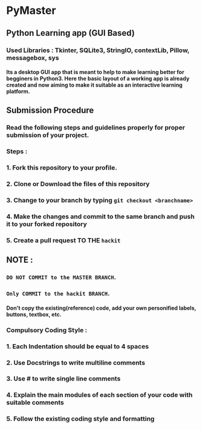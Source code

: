 # PyMaster
## Python Learning app (GUI Based) 
### Used Libraries : Tkinter, SQLite3, StringIO, contextLib, Pillow, messagebox, sys 
#### Its a desktop GUI app that is meant to help to make learning better for begginers in Python3. Here the basic layout of a working app is already created and now aiming to make it suitable as an interactive learning platform. 


## Submission Procedure
### Read the following steps and guidelines properly for proper submission of your project.

### Steps :

### 1. Fork this repository to your profile.
### 2. Clone or Download the files of this repository
### 3. Change to your branch by typing `git checkout <branchname>`
### 4. Make the changes and commit to the same branch and push it to your forked repository
### 5. Create a pull request TO THE `hackit`

## NOTE :
### `DO NOT COMMIT to the MASTER BRANCH`. 
### `Only COMMIT to the hackit BRANCH`.

#### Don't copy the existing(reference) code, add your own personified labels, buttons, textbox,  etc. 

### Compulsory Coding Style :
### 1. Each Indentation should be equal to 4 spaces
### 2. Use Docstrings to write multiline comments
### 3. Use # to write single line comments
### 4. Explain the main modules of each section of your code with suitable comments
### 5. Follow the existing coding style and formatting
